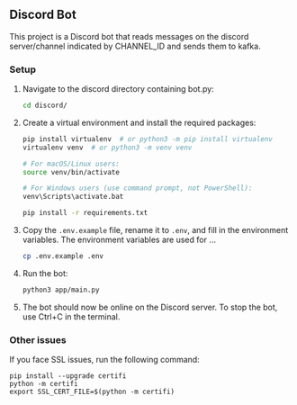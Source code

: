 ## Discord Bot

This project is a Discord bot that reads messages on the discord server/channel indicated by CHANNEL_ID and sends them to kafka.

### Setup

1. Navigate to the discord directory containing bot.py:

   ```bash
   cd discord/
   ```

2. Create a virtual environment and install the required packages:

   ```bash
   pip install virtualenv  # or python3 -m pip install virtualenv
   virtualenv venv  # or python3 -m venv venv

   # For macOS/Linux users:
   source venv/bin/activate

   # For Windows users (use command prompt, not PowerShell):
   venv\Scripts\activate.bat

   pip install -r requirements.txt
   ```

3. Copy the `.env.example` file, rename it to `.env`, and fill in the environment variables. The environment variables are used for ...

   ```bash
   cp .env.example .env
   ```

4. Run the bot:

   ```bash
   python3 app/main.py
   ```

5. The bot should now be online on the Discord server. To stop the bot, use Ctrl+C in the terminal.

### Other issues

If you face SSL issues, run the following command:

```
pip install --upgrade certifi
python -m certifi
export SSL_CERT_FILE=$(python -m certifi)
```
